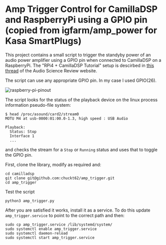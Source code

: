 # Amp Trigger Control for CamillaDSP and RaspberryPi using a GPIO pin (copied from igfarm/amp_power for Kasa SmartPlugs)

This project contains a small script to trigger the standyby power of an audio power amplifier using a GPIO pin when connected to CamillaDSP on a RaspberryPi. The "RPi4 + CamillaDSP Tutorial" setup is descirbed in [this thread](https://www.audiosciencereview.com/forum/index.php?threads/rpi4-camilladsp-tutorial.29656/) of the Audio Science Review website.

The script can use any appropriate GPIO pin. In my case I used GPIO(26).

![raspberry-pi-pinout](https://user-images.githubusercontent.com/5959044/198881674-b7f59858-7659-4ca4-82b4-c1a1d28edce7.png)

The script looks for the status of the playback device on the linux process information pseudo-file system:
```
$ head /proc/asound/card2/stream0
MOTU M4 at usb-0000:01:00.0-1.3, high speed : USB Audio

Playback:
  Status: Stop
  Interface 1
  ...
```

and checks the stream for a `Stop` or `Running` status and uses that to toggle the GPIO pin.

First, clone the library, modify as required and:

```
cd camilladsp
git clone git@github.com:chuckt62/amp_trigger.git
cd amp_trigger
```

Test the script
```
python3 amp_trigger.py
```

After you are satisfied it works, install it as a service. To do this update `amp_trigger.service` to point to the correct path and then:

```
sudo cp amp_trigger.service /lib/systemd/system/
sudo systemctl enable amp_trigger.service
sudo systemctl daemon-reload
sudo systemctl start amp_trigger.service
```

```


